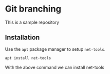 # Git branching
This is a sample repository

## Installation
Use the `apt` package manager to setup `net-tools`.
```bash
apt install net-tools
```
With the above command we can install net-tools
